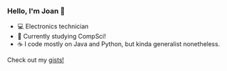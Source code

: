### Hello, I'm Joan 👋

- 💻 Electronics technician
- 🌱 Currently studying CompSci!
- ☕ I code mostly on Java and Python, but kinda generalist nonetheless.

Check out my [gists!](https://gist.github.com/Joan-GQ)
